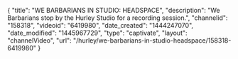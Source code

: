 {
    "title": "WE BARBARIANS IN STUDIO: HEADSPACE",
    "description": "We Barbarians stop by the Hurley Studio for a recording session.",
    "channelid": "158318",
    "videoid": "6419980",
    "date_created": "1444247070",
    "date_modified": "1445967729",
    "type": "captivate",
    "layout": "channelVideo",
    "url": "\/hurley\/we-barbarians-in-studio-headspace\/158318-6419980"
}